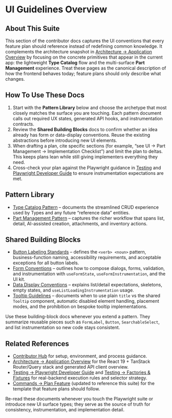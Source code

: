 # UI Guidelines Overview

## About This Suite
This section of the contributor docs captures the UI conventions that every feature plan should reference instead of redefining common knowledge. It complements the architecture snapshot in [Architecture → Application Overview](../architecture/application_overview.md) by focusing on the concrete primitives that appear in the current app: the lightweight **Type Catalog** flow and the multi-surface **Part Management** experience. Treat these pages as the canonical description of how the frontend behaves today; feature plans should only describe what changes.

## How To Use These Docs
1. Start with the **Pattern Library** below and choose the archetype that most closely matches the surface you are touching. Each pattern document calls out required UX states, generated API hooks, and instrumentation contracts.
2. Review the **Shared Building Blocks** docs to confirm whether an idea already has form or data-display conventions. Reuse the existing abstractions before introducing new UI elements.
3. When drafting a plan, cite specific sections (for example, “see UI → Part Management → Implementation Checklist”) and limit the plan to deltas. This keeps plans lean while still giving implementers everything they need.
4. Cross-check your plan against the Playwright guidance in [Testing](../testing/index.md) and [Playwright Developer Guide](../testing/playwright_developer_guide.md) to ensure instrumentation expectations are met.

## Pattern Library
- [Type Catalog Pattern](./patterns/type_catalog.md) – documents the streamlined CRUD experience used by Types and any future “reference data” entities.
- [Part Management Pattern](./patterns/part_management.md) – captures the richer workflow that spans list, detail, AI-assisted creation, attachments, and inventory actions.

## Shared Building Blocks
- [Button Labeling Standards](./button_standards.md) – defines the `<verb> <noun>` pattern, business-function naming, accessibility requirements, and acceptable exceptions for all button labels.
- [Form Conventions](./forms.md) – outlines how to compose dialogs, forms, validation, and instrumentation with `useFormState`, `useFormInstrumentation`, and the UI kit.
- [Data Display Conventions](./data_display.md) – explains list/detail expectations, skeletons, empty states, and `useListLoadingInstrumentation` usage.
- [Tooltip Guidelines](./tooltip_guidelines.md) – documents when to use plain `title` vs the shared `Tooltip` component, automatic disabled element handling, placement modes, and the prohibition on bespoke tooltip implementations.

Use these building-block docs whenever you extend a pattern. They summarize reusable pieces such as `FormLabel`, `Button`, `SearchableSelect`, and list instrumentation so new code stays consistent.

## Related References
- [Contributor Hub](../index.md) for setup, environment, and process guidance.
- [Architecture → Application Overview](../architecture/application_overview.md) for the React 19 + TanStack Router/Query stack and generated API client overview.
- [Testing → Playwright Developer Guide](../testing/playwright_developer_guide.md) and [Testing → Factories & Fixtures](../testing/factories_and_fixtures.md) for real-backend execution rules and selector strategy.
- [Commands → Plan Feature](../../commands/plan_feature.md) (updated to reference this suite) for the template that feature plans should follow.

Re-read these documents whenever you touch the Playwright suite or introduce new UI surface types; they serve as the source of truth for consistency, instrumentation, and implementation detail.
